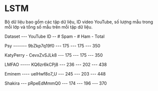 # LSTM
Bộ dữ liệu bao gồm các tập dữ liệu, ID video YouTube, số lượng mẫu trong mỗi lớp và tổng số mẫu trên mỗi tập dữ liệu.

Dataset --- YouTube ID -- # Spam - # Ham - Total

Psy ------- 9bZkp7q19f0 --- 175 --- 175 --- 350

KatyPerry - CevxZvSJLk8 --- 175 --- 175 --- 350

LMFAO ----- KQ6zr6kCPj8 --- 236 --- 202 --- 438

Eminem ---- uelHwf8o7_U --- 245 --- 203 --- 448

Shakira --- pRpeEdMmmQ0 --- 174 --- 196 --- 370
